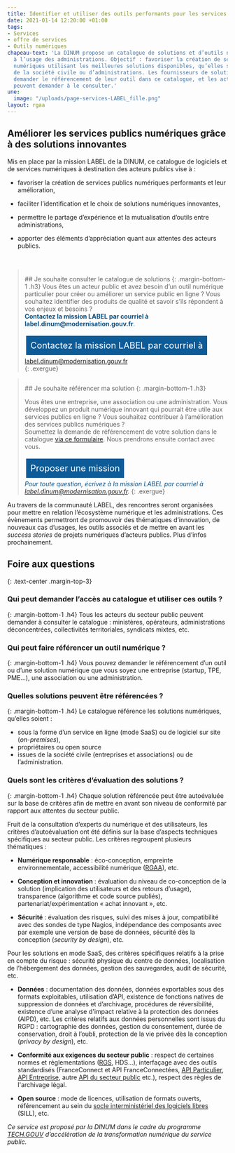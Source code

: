 ```yaml
---
title: Identifier et utiliser des outils performants pour les services publics numériques
date: 2021-01-14 12:20:00 +01:00
tags:
- Services
- offre de services
- Outils numériques
chapeau-text: 'La DINUM propose un catalogue de solutions et d’outils numériques,
  à l’usage des administrations. Objectif : favoriser la création de services publics
  numériques utilisant les meilleures solutions disponibles, qu’elles soient issues
  de la société civile ou d’administrations. Les fournisseurs de solutions peuvent
  demander le référencement de leur outil dans ce catalogue, et les acteurs publics
  peuvent demander à le consulter.'
une:
  image: "/uploads/page-services-LABEL_fille.png"
layout: rgaa
---
```


<style>
.button {
background-color: #0d5c98;
border: 1px solid white;
color: white;
padding: 10px 10px;
text-align: center;
text-decoration: none;
display: inline-block;
font-style: normal;
font-size: 20px;
margin: 4px 2px;
cursor: pointer;
}

a.lien-encadre {
color: #0A4D7F;
text-decoration: none;
}
a.lien-encadre:hover {
color: #0A4D7F;
text-decoration: underline;
}
</style>

## Améliorer les services publics numériques grâce à des solutions innovantes

Mis en place par la mission LABEL de la DINUM, ce catalogue de logiciels et de services numériques à destination des acteurs publics vise à :

* favoriser la création de services publics numériques performants et leur amélioration,

* faciliter l’identification et le choix de solutions numériques innovantes,

* permettre le partage d’expérience et la mutualisation d’outils entre administrations,

* apporter des éléments d’appréciation quant aux attentes des acteurs publics.
<br>

> <figure class='image-left' style='width: 4%; margin-top: 0.4rem;'><img src="/uploads/fleche-droite.png" alt=""/></figure>## Je souhaite consulter le catalogue de solutions
> {: .margin-bottom-1 .h3}
> Vous êtes un acteur public et avez besoin d’un outil numérique particulier pour créer ou améliorer un service public en ligne ? Vous souhaitez identifier des produits de qualité et savoir s’ils répondent à vos enjeux et besoins ? <br><a class="lien-encadre" href="mailto:label.dinum@modernisation.gouv.fr"><b>Contactez la mission LABEL par courriel à label.dinum@modernisation.gouv.fr</b></a>.
>
> <a href="mailto:label.dinum@modernisation.gouv.fr" class="button" title="Proposer mes compétences - Lien externe">Contactez la mission LABEL par courriel à label.dinum@modernisation.gouv.fr</a>
> <br>
{: .exergue}

> <figure class='image-left' style='width: 4%; margin-top: 0.4rem;'><img src="/uploads/fleche-droite.png" alt=""/></figure>## Je souhaite référencer ma solution
> {: .margin-bottom-1 .h3}
>
> Vous êtes une entreprise, une association ou une administration. Vous développez un produit numérique innovant qui pourrait être utile aux services publics en ligne ? Vous souhaitez contribuer à l’amélioration des services publics numériques ?
> <br>Soumettez la demande de référencement de votre solution dans le catalogue [via ce formulaire](https://www.demarches-simplifiees.fr/commencer/demande-de-referencement-au-catalogue-label "via ce formulaire - Lien externe"). Nous prendrons ensuite contact avec vous.
>
> <a href="https://sgmap.sphinxdeclic.com/d/s/b5osl9" class="button" title="Proposer une mission - Lien externe">Proposer une mission</a>
> <br>
> <a class="lien-encadre" href="mailto:label.dinum@modernisation.gouv.fr"><i>Pour toute question, écrivez à la mission LABEL par courriel à label.dinum@modernisation.gouv.fr.</i></a>
{: .exergue}

Au travers de la communauté LABEL, des rencontres seront organisées pour mettre en relation l’écosystème numérique et les administrations. Ces évènements permettront de promouvoir des thématiques d’innovation, de nouveaux cas d’usages, les outils associés et de mettre en avant les *success stories* de projets numériques d’acteurs publics. Plus d’infos prochainement.

## **Foire aux questions**
{: .text-center .margin-top-3}
### **Qui peut demander l’accès au catalogue et utiliser ces outils ?**
{: .margin-bottom-1 .h4}
Tous les acteurs du secteur public peuvent demander à consulter le catalogue : ministères, opérateurs, administrations déconcentrées, collectivités territoriales, syndicats mixtes, etc.

### **Qui peut faire référencer un outil numérique ?**
{: .margin-bottom-1 .h4}
Vous pouvez demander le référencement d’un outil ou d’une solution numérique que vous soyez une entreprise (startup, TPE, PME…), une association ou une administration.


### **Quelles solutions peuvent être référencées ?**
{: .margin-bottom-1 .h4}
Le catalogue référence les solutions numériques, qu’elles soient :

* sous la forme d’un service en ligne (mode SaaS) ou de logiciel sur site (*on-premises*),
* propriétaires ou open source
* issues de la société civile (entreprises et associations) ou de l’administration.


### **Quels sont les critères d’évaluation des solutions ?**
{: .margin-bottom-1 .h4}
Chaque solution référencée peut être autoévaluée sur la base de critères afin de mettre en avant son niveau de conformité par rapport aux attentes du secteur public.

Fruit de la consultation d’experts du numérique et des utilisateurs, les critères d’autoévaluation ont été définis sur la base d’aspects techniques spécifiques au secteur public. Les critères regroupent plusieurs thématiques :

* **Numérique responsable** : éco-conception, empreinte environnementale, accessibilité numérique ([RGAA](https://www.numerique.gouv.fr/publications/rgaa-accessibilite/)), etc.

* **Conception et innovation** : évaluation du niveau de co-conception de la solution (implication des utilisateurs et des retours d’usage), transparence (algorithme et code source publiés), partenariat/expérimentation « achat innovant », etc.

* **Sécurité** : évaluation des risques, suivi des mises à jour, compatibilité avec des sondes de type Nagios, indépendance des composants avec par exemple une version de base de données, sécurité dès la conception (*security by design*), etc.

Pour les solutions en mode SaaS, des critères spécifiques relatifs à la prise en compte du risque : sécurité physique du centre de données, localisation de l’hébergement des données, gestion des sauvegardes, audit de sécurité, etc.

* **Données** : documentation des données, données exportables sous des formats exploitables, utilisation d’API, existence de fonctions natives de suppression de données et d’archivage, procédures de réversibilité, existence d’une analyse d'impact relative à la protection des données (AIPD), etc.
Les critères relatifs aux données personnelles sont issus du RGPD : cartographie des données, gestion du consentement, durée de conservation, droit à l’oubli, protection de la vie privée dès la conception (*privacy by design*), etc.

* **Conformité aux exigences du secteur public** : respect de certaines normes et réglementations ([RGS](/publications/referentiel-general-de-securite/), HDS…), interfaçage avec des outils standardisés (FranceConnect et API FranceConnectées, [API Particulier](https://api.gouv.fr/les-api/api-particulier "API Particulier - Lien externe"), [API Entreprise](https://api.gouv.fr/les-api/api-entreprise "API Entreprise - Lien externe"), autre [API du secteur public](https://api.gouv.fr/ "API du secteur public - Lien externe") etc.), respect des règles de l'archivage légal.

* **Open source** : mode de licences, utilisation de formats ouverts, référencement au sein du [socle interministériel des logiciels libres](https://sill.etalab.gouv.fr/ "Socle interministériel des logiciels libres  - Lien externe") (SILL), etc.

*Ce service est proposé par la DINUM dans le cadre du programme [TECH.GOUV](https://www.numerique.gouv.fr/publications/tech-gouv-strategie-et-feuille-de-route-2019-2021/) d’accélération de la transformation numérique du service public.*